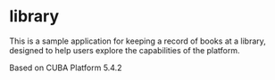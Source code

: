 # library
This is a sample application for keeping a record of books at a library, designed to help users explore the capabilities of the platform.

Based on CUBA Platform 5.4.2
